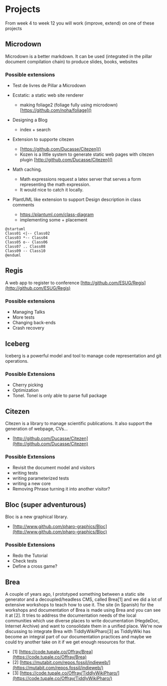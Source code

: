 # Projects

From week 4 to week 12 you will work (improve, extend) on one of these projects

## Microdown
Microdown is a better markdown. It can be used (integrated in the pillar document compilation chain) to produce slides, books, websites

### Possible extensions
- Test de livres de Pillar a Microdown
- Ecstatic: a static  web site renderer 
   - making foliage2 (foliage fully using microdown) [https://github.com/noha/foliage]()
- Designing a Blog
  - index + search	
- Extension to supporte citezen
  - [https://github.com/Ducasse/Citezen]()
  - Kozen is a little system to generate static web pages with citezen plugin [http://github.com/Ducasse/Citezen]()

- Math caching. 
   - Math expressions request a latex server that serves a form representing the math expression. 
   - It would nice to catch it locally.

- PlantUML like extension to support Design description in class comments
   -  https://plantuml.com/class-diagram
   - implementing some + placement

```
@startuml
Class01 <|-- Class02
Class03 *-- Class04
Class05 o-- Class06
Class07 .. Class08
Class09 -- Class10
@enduml
```


## Regis
A web app to register to conference [http://github.com/ESUG/Regis](http://github.com/ESUG/Regis)

### Possible extensions
- Managing Talks
- More tests
- Changing back-ends
- Crash recovery


## Iceberg
Iceberg is a powerful model and tool to manage code representation and git operations.

### Possible Extensions
- Cherry picking
- Optimization
- Tonel. Tonel is only able to parse full package


## Citezen 
Citezen is a library to manage scientific publications. It also support the generation of webpage, CVs...
- [http://github.com/Ducasse/Citezen](http://github.com/Ducasse/Citezen)

### Possible Extensions
- Revisit the document model	and visitors
- writing tests
- writing parameterized tests
- writing a new core
- Removing Phrase turning it into another visitor?

## Bloc (super adventurous)
Bloc is a new graphical library.
- [http://www.github.com/pharo-graphics/Bloc](http://www.github.com/pharo-graphics/Bloc)

### Possible Extensions
- Redo the Tutorial
- Check tests
- Define a cross game?
 
## Brea
A couple of years ago, I prototyped something between a static site generator and a decoupled/headless CMS, called Brea[1] and we did a lot of extensive workshops to teach how to use it. The site (in Spanish) for the workshops and documentation of Brea is made using Brea and you can see it at [2]. It tries to address the documentation needs of the local communities which use diverse places to write documentation (HegdeDoc, Internet Archive) and want to consolidate them in a unified place. We're now discussing to integrate Brea with TiddlyWikiPharo[3] as TiddlyWiki has become an integral part of our documentation practices and maybe we could try another take on it if we get enough resources for that.

- [1] [https://code.tupale.co/Offray/Brea](https://code.tupale.co/Offray/Brea)
- [2] [https://mutabit.com/repos.fossil/indieweb/](https://mutabit.com/repos.fossil/indieweb/)
- [3] [https://code.tupale.co/Offray/TiddlyWikiPharo/](https://code.tupale.co/Offray/TiddlyWikiPharo/)


